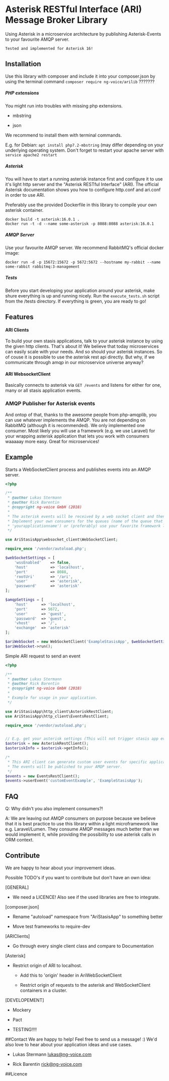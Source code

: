 # Asterisk RESTful Interface (ARI) Message Broker Library

Using Asterisk in a microservice architecture by publishing Asterisk-Events to your favourite AMQP server.

`Tested and implemented for Asterisk 16!`

## Installation
Use this library with composer and include it into your composer.json by using the terminal command
`composer require ng-voice/arilib` ???????

##### PHP extensions
You might run into troubles with missing php extensions.
   
   - mbstring
    
   - json
  
We recommend to install them with terminal commands.

E.g. for Debian: `apt install php7.2-mbstring` (may differ depending on your underlying operating system. Don't forget 
to restart your apache server with `service apache2 restart`
##### Asterisk
You will have to start a running asterisk instance first and configure it to use it's light http server and the 
"Asterisk RESTful Interface" (ARI). The official Asterisk documentation shows you how to configure http.conf and 
ari.conf in order to use ARI.

Preferably use the provided Dockerfile in this library to compile your own asterisk container.

    docker build -t asterisk:16.0.1 .
    docker run -t -d --name some-asterisk -p 8088:8088 asterisk:16.0.1

##### AMQP Server
Use your favourite AMQP server. We recommend RabbitMQ's official docker image:

    docker run -d -p 15672:15672 -p 5672:5672 --hostname my-rabbit --name some-rabbit rabbitmq:3-management


##### Tests
Before you start developing your application around your asterisk, make shure everything is up and running nicely. 
Run the `execute_tests.sh` script from the /tests directory. If everything is green, you are ready to go!

## Features
#### ARI Clients
To build your own stasis applications, talk to your asterisk instance by using the given http clients.
That's about it!
We believe that today microservices can easily scale with your needs. And so should your asterisk instances.
So of couse it is possible to use the asterisk rest api directly. But why, if we communicate through amqp
in our microservice universe anyway?

#### ARI WebsocketClient
Basically connects to asterisk via `GET /events` and listens for either for one, many or all stasis application events.

### AMQP Publisher for Asterisk events
And ontop of that, thanks to the awesome people from php-amqplib, you can use whatever implements the AMQP. 
You are not depending on RabbitMQ (although it is recommended).
We only implemented one consumer. Most likely you will use a framework (e.g. we use Laravel)
for your wrapping asterisk application that lets you work with consumers waaaaay more easy.
Great for microservices!

## Example

Starts a WebSocketClient process and publishes events into an AMQP server.
```php
<?php

/**
 * @author Lukas Stermann
 * @author Rick Barentin
 * @copyright ng-voice GmbH (2018)
 *
 * The asterisk events will be received by a web socket client and then published to an ampq server (e.g RabbitMQ).
 * Implement your own consumers for the queues (name of the queue that holds events from your stasis app is
 * 'yourapplicationname') or (preferably) use your favorite framework like we do to handle amqp events :) e.g. Laravel
 */

use AriStasisApp\websocket_client\WebSocketClient;

require_once '/vendor/autoload.php';

$webSocketSettings = [
    'wssEnabled'    => false,
    'host'          => 'localhost',
    'port'          => 8088,
    'rootUri'       => '/ari',
    'user'          => 'asterisk',
    'password'      => 'asterisk'
];

$amqpSettings = [
    'host'      => 'localhost',
    'port'      => 5672,
    'user'      => 'guest',
    'password'  => 'guest',
    'vhost'     => '/',
    'exchange'  => 'asterisk'
];

$ariWebSocket = new WebSocketClient('ExampleStasisApp', $webSocketSettings, $amqpSettings);
$ariWebSocket->run();

```

Simple ARI request to send an event
```php
<?php

/**
 * @author Lukas Stermann
 * @author Rick Barentin
 * @copyright ng-voice GmbH (2018)
 *
 * Example for usage in your application.
 */

use AriStasisApp\http_client\AsteriskRestClient;
use AriStasisApp\http_client\EventsRestClient;

require_once '/vendor/autoload.php';


// E.g. get your asterisk settings (This will not trigger stasis app events!)
$asterisk = new AsteriskRestClient();
$asteriskInfo = $asterisk->getInfo();

/*
 * This ARI client can generate custom user events for specific applications. Nice and simple to test your setup :)
 * The events will be published to your AMQP server.
 */
$events = new EventsRestClient();
$events->userEvent('customEventExample', 'ExampleStasisApp');
```
## FAQ
Q: Why didn't you also implement consumers?!

A: We are leaving out AMQP consumers on purpose because we believe that it is best practice to use this 
library within a light microframework like e.g. Laravel/Lumen.
They consume AMQP messages much better than we would implement it, while providing the possibility to use asterisk 
calls in ORM context.

## Contribute
We are happy to hear about your improvement ideas.

Possible TODO's if you want to contribute but don't have an own idea:

[GENERAL]

- We need a LICENCE! Also see if the used libraries are free to integrate.
   

[composer.json]

- Rename "autoload" namespace from "AriStasisApp" to something better

- Move test frameworks to require-dev
 


[ARIClients]

- Go through every single client class and compare to Documentation

[Asterisk]

- Restrict origin of ARI to localhost.
  
  - Add this to 'origin' header in AriWebSocketClient
  
  - Restrict origin of requests to the asterisk and WebSocketClient containers in a cluster.

[DEVELOPEMENT]

- Mockery

- Pact

- TESTING!!!!


##Contact
We are happy to help! Feel free to send us a message! :) 
We'd also love to hear about your application ideas and use cases.

- Lukas Stermann lukas@ng-voice.com

- Rick Barentin rick@ng-voice.com

##Licence
